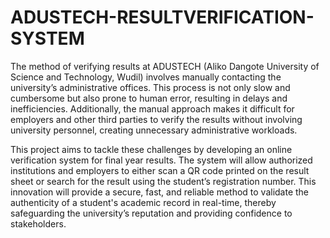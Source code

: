 ﻿# ADUSTECH-RESULTVERIFICATION-SYSTEM
The method of verifying results at ADUSTECH (Aliko Dangote University of Science and Technology, Wudil) involves manually contacting the university’s administrative offices. This process is not only slow and cumbersome but also prone to human error, resulting in delays and inefficiencies. Additionally, the manual approach makes it difficult for employers and other third parties to verify the results without involving university personnel, creating unnecessary administrative workloads.

This project aims to tackle these challenges by developing an online verification system for final year results. The system will allow authorized institutions and employers to either scan a QR code printed on the result sheet or search for the result using the student’s registration number. This innovation will provide a secure, fast, and reliable method to validate the authenticity of a student's academic record in real-time, thereby safeguarding the university’s reputation and providing confidence to stakeholders.
